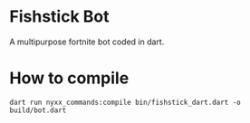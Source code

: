 # Fishstick Bot

A multipurpose fortnite bot coded in dart.

# How to compile

```
dart run nyxx_commands:compile bin/fishstick_dart.dart -o build/bot.dart
```

